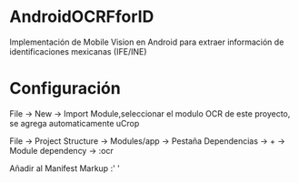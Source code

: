 # AndroidOCRFforID
Implementación de Mobile Vision en Android para extraer información de identificaciones mexicanas (IFE/INE) 

# Configuración
File -> New -> Import Module,seleccionar el modulo OCR de este proyecto, se agrega automaticamente uCrop

File -> Project Structure -> Modules/app -> Pestaña Dependencias -> + -> Module dependency -> :ocr

Añadir al Manifest 
Markup :'
<activity
    android:name="mx.brandonvargas.ocrforid.OcrIdActivity"
    android:screenOrientation="portrait"
    android:theme="@style/AppTheme.NoActionBar"
    />
<activity
    android:name="com.yalantis.ucrop.UCropActivity"
    android:screenOrientation="portrait"
    android:theme="@style/AppTheme.NoActionBar"
    />
'
